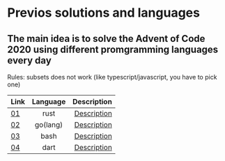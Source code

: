 # Previos solutions and languages

## The main idea is to solve the Advent of Code 2020 using different promgramming languages every day
Rules: subsets does not work (like typescript/javascript, you have to pick one)

<!-- link base : https://github.com/markkovari/advent_of_code_2020/tree/main/ --> 
<!-- descriotion base : https://adventofcode.com/2020/day/ --> 

| Link                                                                 | Language |                                        Description |
| -------------------------------------------------------------------- | :------: | -------------------------------------------------: |
| [01](https://github.com/markkovari/advent_of_code_2020/tree/main/01) |   rust   | [Description](https://adventofcode.com/2020/day/1) |
| [02](https://github.com/markkovari/advent_of_code_2020/tree/main/02) | go(lang) | [Description](https://adventofcode.com/2020/day/2) |
| [03](https://github.com/markkovari/advent_of_code_2020/tree/main/03) |   bash   | [Description](https://adventofcode.com/2020/day/3) |
| [04](https://github.com/markkovari/advent_of_code_2020/tree/main/04) |   dart   | [Description](https://adventofcode.com/2020/day/4) |


<!--                                                                 | [01](https://github.com/markkovari/advent_of_code_2020/tree/main/) |                                           language | [Description](https://adventofcode.com/2020/day/) | -->
